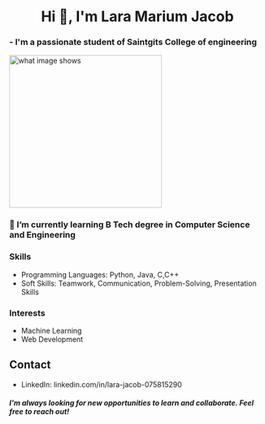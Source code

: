 <h1 align="center">Hi 👋, I'm Lara Marium Jacob</h1>
<h3 align="left">- I'm a passionate student of Saintgits College of engineering</h3>

<div>
  <img src="https://img.freepik.com/free-vector/cute-girl-hacker-operating-laptop-cartoon-vector-icon-illustration-people-technology-isolated-flat_138676-9487.jpg?size=338&ext=jpg&ga=GA1.1.1700460183.1708300800&semt=ais" alt="what image shows" height="300">

 ### 🌱 I’m currently learning B Tech degree in Computer Science and Engineering

 ### Skills
* Programming Languages: Python, Java, C,C++
* Soft Skills: Teamwork, Communication, Problem-Solving, Presentation Skills
 ### Interests
* Machine Learning
* Web Development
## Contact
* LinkedIn: linkedin.com/in/lara-jacob-075815290

#####  I'm always looking for new opportunities to learn and collaborate. Feel free to reach out!



  
       
       

